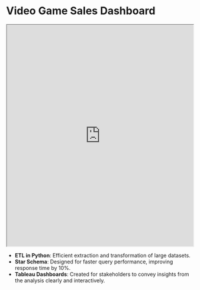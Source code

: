 # Video Game Sales Dashboard

<div id="viz1729810900240"></div>
<iframe src="https://public.tableau.com/views/videogamesales_17298085072530/RegionDashboard" width="100%" height="600px"></iframe>

- **ETL in Python**: Efficient extraction and transformation of large datasets.
- **Star Schema**: Designed for faster query performance, improving response time by 10%.
- **Tableau Dashboards**: Created for stakeholders to convey insights from the analysis clearly and interactively.
